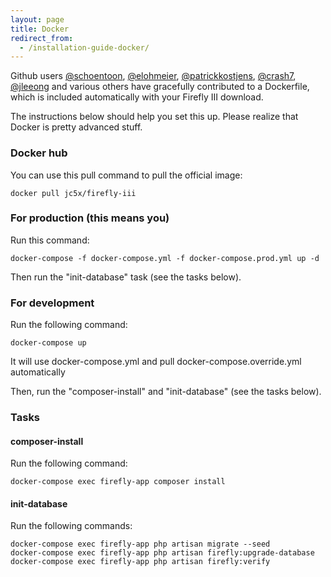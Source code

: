 ```yaml
---
layout: page
title: Docker
redirect_from:
  - /installation-guide-docker/
---
```

Github users [@schoentoon](https://github.com/schoentoon), [@elohmeier](https://github.com/elohmeier), [@patrickkostjens](https://github.com/patrickkostjens), [@crash7](https://github.com/crash7), [@jleeong](https://github.com/jleeong) and various others have gracefully contributed to a Dockerfile, which is included automatically with your Firefly III download.

The instructions below should help you set this up. Please realize that Docker is pretty advanced stuff.

### Docker hub

You can use this pull command to pull the official image:

```
docker pull jc5x/firefly-iii
```

### For production (this means you)

Run this command:

`docker-compose -f docker-compose.yml -f docker-compose.prod.yml up -d`

Then run the "init-database" task (see the tasks below).

### For development

Run the following command:

`docker-compose up`

It will use docker-compose.yml and pull docker-compose.override.yml automatically

Then, run the "composer-install" and "init-database" (see the tasks below).

### Tasks

#### composer-install

Run the following command:

`docker-compose exec firefly-app composer install`


#### init-database

Run the following commands:

```
docker-compose exec firefly-app php artisan migrate --seed
docker-compose exec firefly-app php artisan firefly:upgrade-database
docker-compose exec firefly-app php artisan firefly:verify
```
